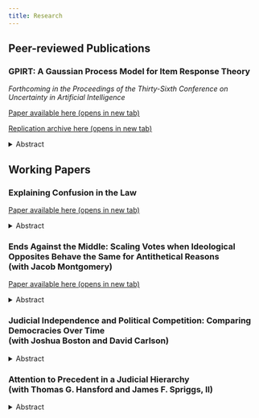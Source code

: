 ```yaml
---
title: Research
---
```


## Peer-reviewed Publications

### GPIRT: A Gaussian Process Model for Item Response Theory

_Forthcoming in the Proceedings of the Thirty-Sixth Conference on Uncertainty in Artificial Intelligence_

<a href="https://arxiv.org/pdf/2006.09900.pdf" target="_blank">Paper available here (opens in new tab)</a>

<a href="https://doi.org/10.7910/DVN/UZILPJ" target="_blank">Replication archive here (opens in new tab)</a>

<details>
    <summary>Abstract</summary>
    
    The goal of item response theoretic (IRT) models is to provide estimates of latent traits from binary observed indicators and at the same time to learn the item response functions (IRFs) that map from latent trait to observed response.
    However, in many cases observed behavior can deviate significantly from the parametric assumptions of traditional IRT models.
    Nonparametric IRT models overcome these challenges by relaxing assumptions about the form of the IRFs, but standard tools are unable to simultaneously estimate flexible IRFs and recover ability estimates for respondents.
    We propose a Bayesian nonparametric model that solves this problem by placing Gaussian process priors on the latent functions defining the IRFs.
    This allows us to simultaneously relax assumptions about the shape of the IRFs while preserving the ability to estimate latent traits.
    This in turn allows us to easily extend the model to further tasks such as active learning.
    GPIRT therefore provides a simple and intuitive solution to several longstanding problems in the IRT literature.
</details>

## Working Papers

### Explaining Confusion in the Law

<a href="duckmayr.github.io/papers/explaining-legal-confusion.pdf" target="_blank">Paper available here (opens in new tab)</a>

<details>
    <summary>Abstract</summary>

    Judges, scholars, and commentators decry confusing areas of judicially created policy.
    This could hurt courts’ policy making efficacy, so why do judges allow it to happen?
    Existing accounts explain inconsistent decisions, but not inconsistent rule formulation.
    I show policy can become confusing when judges explain rules in more abstract terms than they decide cases.
    To do so, I expand standard case-space models of judicial decision making to account for relationships between specific facts and broader doctrinal dimensions.
    This model of judicial decision making as a process of multi-step reasoning reveals that preference aggregation in such a context can lead to inconsistent collegial rules.
    I also outline a class of preference configurations on collegial courts in which this problem cannot arise.
</details>

### Ends Against the Middle: Scaling Votes when Ideological Opposites Behave the Same for Antithetical Reasons <br/> (with Jacob Montgomery)

<a href="duckmayr.github.io/papers/ggum.pdf" target="_blank">Paper available here (opens in new tab)</a>

<details>
    <summary>Abstract</summary>

    Standard methods for measuring ideology from voting records assume that individuals at the ideological ends should never vote together in opposition to moderates.
    In practice, however, there are many times when individuals from both extremes vote identically but for opposing reasons.
    Both liberal and conservative justices may dissent from the same Supreme Court decision but provide ideologically contradictory rationales.
    In legislative settings, ideological opposites may join together to oppose moderate legislation in pursuit of antithetical goals.
    We introduce a scaling model that accommodates ends against the middle voting and provide a novel estimation approach that improves upon existing routines.
    We apply this method to voting data from the United States Supreme Court and Congress and show it outperforms standard methods in terms of both congruence with qualitative insights and model fit.
    We argue our proposed method represents a superior default approach for generating one-dimensional ideological estimates in many important settings.
</details>

### Judicial Independence and Political Competition: Comparing Democracies Over Time <br/> (with Joshua Boston and David Carlson)

<details>
    <summary>Abstract</summary>

    Scholars of comparative courts have long been fascinated with variations in judicial independence across states, regimes, and time.
    Whether independence, in turn, depends on political competition remains an open question, as extant research has reached uncertain conclusions, often relying on questionable assumptions and data sources.
    This paper presents a formal model predicting the conditions under which legislative political competition causes a political power vacuum, which necessitates judicial independence and policy making.
    In short, when an ineffectual legislature cannot address a policy-seeker’s proposal, the courts can intervene, causing a *de facto* increase in judicial independence.
    Empirical results confirm these theoretically derived expectations, as aggregate measures of political competition across space and time cause significant changes in *de facto* judicial independence.
    Our findings have practical implications regarding when we might observe policy-seekers litigating issues rather than seeking legislation.
</details>

### Attention to Precedent in a Judicial Hierarchy <br/> (with Thomas G. Hansford and James F. Spriggs, II)

<details>
    <summary>Abstract</summary>

    Who controls the federal judicial agenda?
    Judicial agenda setting studies typically focus on the Supreme Court's agenda setting ability by considering individual case selection or attention to broad issue areas by the Court.
    We re-conceptualize the judicial agenda as attention to precedent and study the agenda setting ability of courts at all levels of the federal judicial hierarchy.
    We use decades of Supreme Court, appeals court, and district court citations to all Supreme Court cases decided between 1946 and 1986 to estimate a series of vector autoregression models that allow us to identify how each level of court initiates or responds to variation in the attention to a given precedent in other levels of court.
    The results reveal a new empirical regularity: while the Supreme Court may exert some top-down control of the federal judicial agenda, lower courts play an important role in influencing attention to precedent at the Court.
</details>

